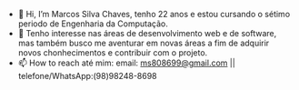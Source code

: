 - 👋 Hi, I’m  Marcos Silva Chaves, tenho 22 anos e estou cursando o  sétimo periodo de Engenharia da Computação.
- 💞️ Tenho interesse nas áreas de desenvolvimento web e de software, mas também busco  me aventurar em novas áreas a fim de adquirir novos chonhecimentos e contribuir com o projeto.
- 📫 How to reach  até mim: 
        email: ms808699@gmail.com || 
        telefone/WhatsApp:(98)98248-8698

<!---
MarcosSC33/MarcosSC33 is a ✨ special ✨ repository because its `README.md` (this file) appears on your GitHub profile.
You can click the Preview link to take a look at your changes.
--->
